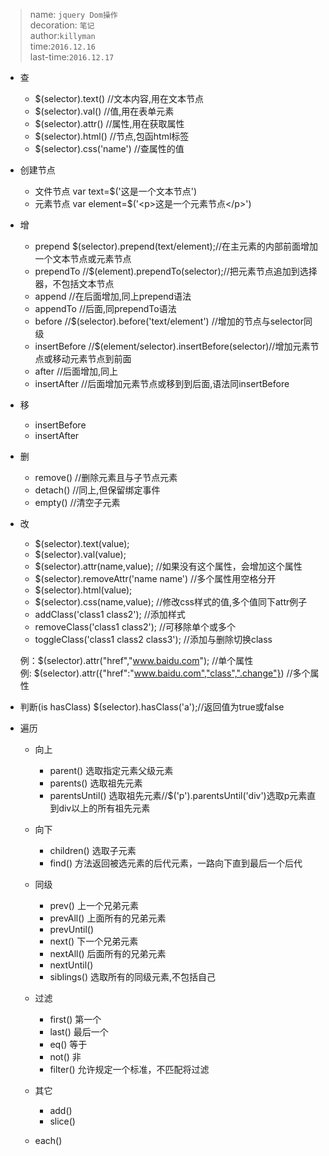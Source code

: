 > name: `jquery Dom操作`  
> decoration: `笔记 `  
> author:`killyman`   
> time:`2016.12.16 `  
> last-time:`2016.12.17 `  

* 查
    * $(selector).text() //文本内容,用在文本节点
    * $(selector).val() //值,用在表单元素
    * $(selector).attr() //属性,用在获取属性
    * $(selector).html() //节点,包函html标签
    * $(selector).css('name') //查属性的值

* 创建节点
    * 文件节点 var text=$('这是一个文本节点')
    * 元素节点 var element=$('\<p>这是一个元素节点\</p>')

* 增
    * prepend $(selector).prepend(text/element);//在主元素的内部前面增加一个文本节点或元素节点
    * prependTo //$(element).prependTo(selector);//把元素节点追加到选择器，不包括文本节点
    * append //在后面增加,同上prepend语法
    * appendTo //后面,同prependTo语法
    * before //$(selector).before('text/element') //增加的节点与selector同级
    * insertBefore //$(element/selector).insertBefore(selector)//增加元素节点或移动元素节点到前面
    * after //后面增加,同上
    * insertAfter //后面增加元素节点或移到到后面,语法同insertBefore

* 移
    * insertBefore
    * insertAfter

* 删
    * remove() //删除元素且与子节点元素
    * detach() //同上,但保留绑定事件
    * empty() //清空子元素

* 改
    * $(selector).text(value); 
    * $(selector).val(value);
    * $(selector).attr(name,value); //如果没有这个属性，会增加这个属性
    * $(selector).removeAttr('name name') //多个属性用空格分开
    * $(selector).html(value);
    * $(selector).css(name,value); //修改css样式的值,多个值同下attr例子
    * addClass('class1 class2'); //添加样式 
    * removeClass('class1 class2'); //可移除单个或多个  
    * toggleClass('class1 class2 class3'); //添加与删除切换class

    例：$(selector).attr("href","www.baidu.com"); //单个属性     
    例: $(selector).attr({"href":"www.baidu.com","class",".change"}) //多个属性

* 判断(is hasClass)
        $(selector).hasClass('a');//返回值为true或false

* 遍历
    * 向上
        * parent() 选取指定元素父级元素
        * parents() 选取祖先元素
        * parentsUntil() 选取祖先元素//$('p').parentsUntil('div')选取p元素直到div以上的所有祖先元素 
    * 向下
        * children() 选取子元素
        * find() 方法返回被选元素的后代元素，一路向下直到最后一个后代
    * 同级
        * prev() 上一个兄弟元素
        * prevAll() 上面所有的兄弟元素
        * prevUntil()
        * next() 下一个兄弟元素
        * nextAll() 后面所有的兄弟元素
        * nextUntil()
        * siblings() 选取所有的同级元素,不包括自己
    * 过滤
        * first() 第一个
        * last() 最后一个
        * eq()   等于
        * not()  非
        * filter() 允许规定一个标准，不匹配将过滤
    * 其它
        * add() 
        * slice() 

    * each()